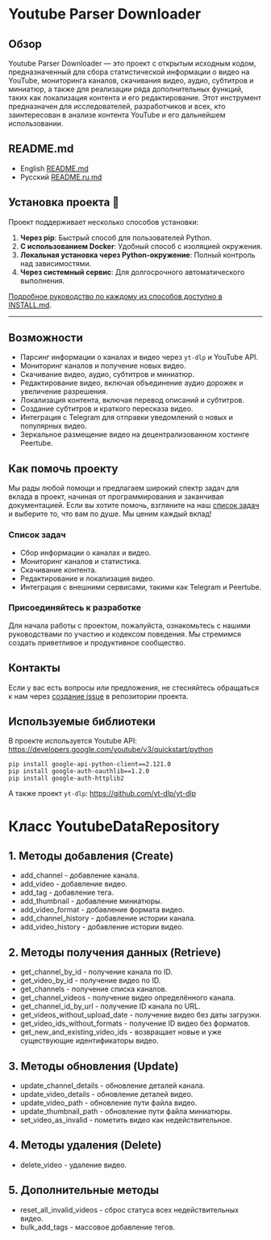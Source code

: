 # Youtube Parser Downloader

## Обзор
Youtube Parser Downloader — это проект с открытым исходным кодом, предназначенный для сбора статистической информации о видео на YouTube, мониторинга каналов, скачивания видео, аудио, субтитров и миниатюр, а также для реализации ряда дополнительных функций, таких как локализация контента и его редактирование. Этот инструмент предназначен для исследователей, разработчиков и всех, кто заинтересован в анализе контента YouTube и его дальнейшем использовании.

## README.md
- English [README.md](https://github.com/mithmith/peer_node_downloader/blob/main/README.md)
- Русский [README.ru.md](https://github.com/mithmith/peer_node_downloader/blob/main/README.ru.md)

## Установка проекта 🚀

Проект поддерживает несколько способов установки:

1. **Через pip**: Быстрый способ для пользователей Python.
2. **С использованием Docker**: Удобный способ с изоляцией окружения.
3. **Локальная установка через Python-окружение**: Полный контроль над зависимостями.
4. **Через системный сервис**: Для долгосрочного автоматического выполнения.

[Подробное руководство по каждому из способов доступно в INSTALL.md](docs/INSTALL.md).

---

## Возможности
- Парсинг информации о каналах и видео через `yt-dlp` и YouTube API.
- Мониторинг каналов и получение новых видео.
- Скачивание видео, аудио, субтитров и миниатюр.
- Редактирование видео, включая объединение аудио дорожек и увеличение разрешения.
- Локализация контента, включая перевод описаний и субтитров.
- Создание субтитров и краткого пересказа видео.
- Интеграция с Telegram для отправки уведомлений о новых и популярных видео.
- Зеркальное размещение видео на децентрализованном хостинге Peertube.

## Как помочь проекту
Мы рады любой помощи и предлагаем широкий спектр задач для вклада в проект, начиная от программирования и заканчивая документацией. Если вы хотите помочь, взгляните на наш [список задач](https://github.com/mithmith/peer_node_downloader/blob/main/TODO.md) и выберите то, что вам по душе. Мы ценим каждый вклад!

### Список задач
- Сбор информации о каналах и видео.
- Мониторинг каналов и статистика.
- Скачивание контента.
- Редактирование и локализация видео.
- Интеграция с внешними сервисами, такими как Telegram и Peertube.

### Присоединяйтесь к разработке
Для начала работы с проектом, пожалуйста, ознакомьтесь с нашими руководствами по участию и кодексом поведения. Мы стремимся создать приветливое и продуктивное сообщество.

## Контакты
Если у вас есть вопросы или предложения, не стесняйтесь обращаться к нам через [создание issue](https://github.com/mithmith/peer_node_downloader/issues) в репозитории проекта.

## Используемые библиотеки
В проекте используется Youtube API:
https://developers.google.com/youtube/v3/quickstart/python

```
pip install google-api-python-client==2.121.0
pip install google-auth-oauthlib==1.2.0
pip install google-auth-httplib2
```
А также проект `yt-dlp`:
https://github.com/yt-dlp/yt-dlp


# Класс YoutubeDataRepository

## 1. Методы добавления (Create)
- add_channel - добавление канала.
- add_video - добавление видео.
- add_tag - добавление тега.
- add_thumbnail - добавление миниатюры.
- add_video_format - добавление формата видео.
- add_channel_history - добавление истории канала.
- add_video_history - добавление истории видео.

## 2. Методы получения данных (Retrieve)
- get_channel_by_id - получение канала по ID.
- get_video_by_id - получение видео по ID.
- get_channels - получение списка каналов.
- get_channel_videos - получение видео определённого канала.
- get_channel_id_by_url - получение ID канала по URL.
- get_videos_without_upload_date - получение видео без даты загрузки.
- get_video_ids_without_formats - получение ID видео без форматов.
- get_new_and_existing_video_ids - возвращает новые и уже существующие идентификаторы видео.

## 3. Методы обновления (Update)
- update_channel_details - обновление деталей канала.
- update_video_details - обновление деталей видео.
- update_video_path - обновление пути файла видео.
- update_thumbnail_path - обновление пути файла миниатюры.
- set_video_as_invalid - пометить видео как недействительное.

## 4. Методы удаления (Delete)
- delete_video - удаление видео.

## 5. Дополнительные методы
- reset_all_invalid_videos - сброс статуса всех недействительных видео.
- bulk_add_tags - массовое добавление тегов.
